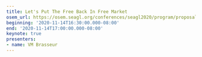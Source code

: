 ```yaml
---
title: Let's Put The Free Back In Free Market
osem_url: https://osem.seagl.org/conferences/seagl2020/program/proposals/809
beginning: '2020-11-14T16:30:00.000-08:00'
end: '2020-11-14T17:00:00.000-08:00'
keynote: true
presenters:
- name: VM Brasseur
---
```

